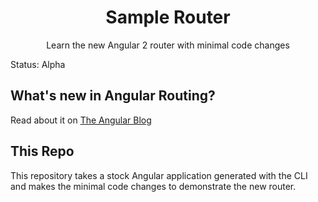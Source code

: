 <p align="center">
  <h1 align="center">Sample Router</h1>
  <p align="center">Learn the new Angular 2 router with minimal code changes</p>
</p>

Status: Alpha

## What's new in Angular Routing?
Read about it on [The Angular Blog](https://angularjs.blogspot.com/2016/06/improvements-coming-for-routing-in.html)

## This Repo
This repository takes a stock Angular application generated with the CLI and makes the minimal code changes to demonstrate the new router.
